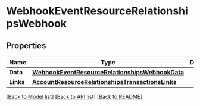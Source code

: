 # WebhookEventResourceRelationshipsWebhook

## Properties

Name | Type | Description | Notes
------------ | ------------- | ------------- | -------------
**Data** | [**WebhookEventResourceRelationshipsWebhookData**](WebhookEventResource_relationships_webhook_data.md) |  | 
**Links** | [**AccountResourceRelationshipsTransactionsLinks**](AccountResource_relationships_transactions_links.md) |  | [optional] 

[[Back to Model list]](../README.md#documentation-for-models) [[Back to API list]](../README.md#documentation-for-api-endpoints) [[Back to README]](../README.md)


